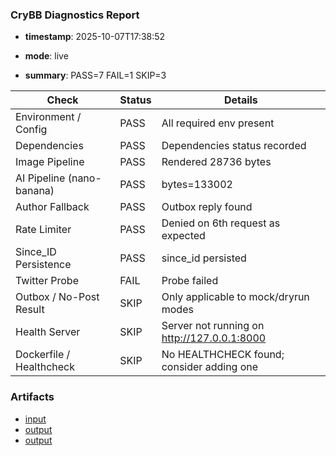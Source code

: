 ### CryBB Diagnostics Report

- **timestamp**: 2025-10-07T17:38:52
- **mode**: live

- **summary**: PASS=7 FAIL=1 SKIP=3

| Check | Status | Details |
|---|---|---|
| Environment / Config | PASS | All required env present |
| Dependencies | PASS | Dependencies status recorded |
| Image Pipeline | PASS | Rendered 28736 bytes |
| AI Pipeline (nano-banana) | PASS | bytes=133002 |
| Author Fallback | PASS | Outbox reply found |
| Rate Limiter | PASS | Denied on 6th request as expected |
| Since_ID Persistence | PASS | since_id persisted |
| Twitter Probe | FAIL | Probe failed |
| Outbox / No-Post Result | SKIP | Only applicable to mock/dryrun modes |
| Health Server | SKIP | Server not running on http://127.0.0.1:8000 |
| Dockerfile / Healthcheck | SKIP | No HEALTHCHECK found; consider adding one |

### Artifacts
- [input](reports/artifacts/pipeline_input.jpg)
- [output](reports/artifacts/pipeline_output.jpg)
- [output](reports/artifacts/ai_sample.jpg)
